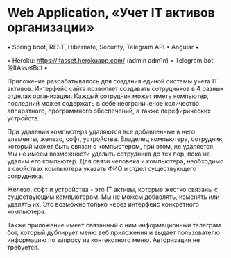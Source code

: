 # Web Application, «Учет IT активов организации»

• Spring boot, REST, Hibernate, Security, Telegram API • Angular •

• Heroku: https://itasset.herokuapp.com/ (admin adm1n) • Telegram bot: @ItAssetBot •

Приложение разрабатывалось для создания единой системы учета IT активов.
Интерфейс сайта позволяет создавать сотрудников в 4 разных отделах организации.
Каждый сотрудник может иметь компьютер, последний может содержать в себе
неограниченое количество аппаратного, программного обеспечений, а также перефирических устройств.

При удалении компьютера удаляются все добавленные в него элементы, железо, софт, устройства.
Владелец компьютера, сотрудник, который может быть связан с компьютером, при этом, не удаляется.
Мы не имеем возможности удалить сотрудника до тех пор, пока не удалим его компьютер.
Для связи человека и компьютера, необходимо в свойствах компьютера указать ФИО и отдел существующего сотрудника.

Железо, софт и устройства - это IT активы, которые жестко связаны с существующим компьютером.
Мы не можем добавлять, изменять или удалять их. Это возможно только через интерфейс конкретного компьютера.

Также приложение имеет связанный с ним информационный телеграм бот, который дублирует меню веб приложения
и выдает пользователю информацию по запросу из контекстного меню. Авторизация не требуется.
